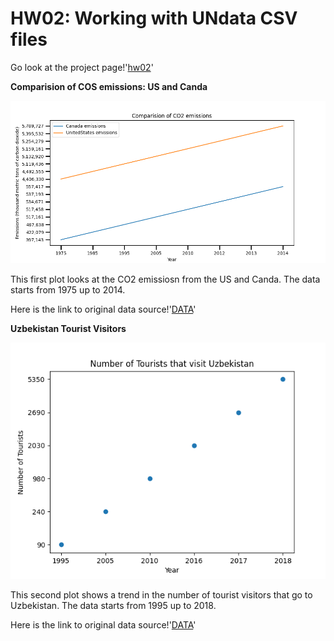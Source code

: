 # HW02: Working with UNdata CSV files 

Go look at the project page!'[hw02](https://github.com/mikeizbicki/cmc-csci040/tree/2020fall/hw_02)'

**Comparision of COS emissions: US and Canda**

![Graph with two lines showing CO2 emissions from US and Canda](CO2emissions.png)

This first plot looks at the CO2 emissiosn from the US and Canda. The data starts from 1975 up to 2014. 

Here is the link to original data source!'[DATA](http://data.un.org/)'


**Uzbekistan Tourist Visitors**

![Graph showing trend of number of tourists that visit Uzbekistan](Tourists.png)

This second plot shows a trend in the number of tourist visitors that go to Uzbekistan. The data starts from 1995 up to 2018. 

Here is the link to original data source!'[DATA](http://data.un.org/)'